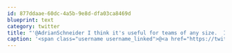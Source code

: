 ```yaml
---
id: 877ddaae-60dc-4a5b-9e8d-dfa03ca8469d
blueprint: text
category: twitter
title: "'@AdrianSchneider I think it's useful for teams of any size.  I can show you next week."
caption: '<span class="username username_linked">@<a href="https://twitter.com/AdrianSchneider" title="Adrian Schneider">AdrianSchneider</a></span> I think it''s useful for teams of any size.  I can show you next week.'
---
```

